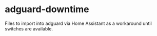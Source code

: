 # adguard-downtime
Files to import into adguard via Home Assistant as a workaround until switches are available.
